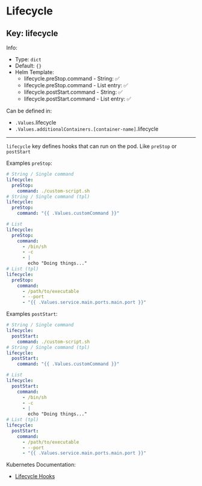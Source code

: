 # Lifecycle

## Key: lifecycle

Info:

- Type: `dict`
- Default: `{}`
- Helm Template:
  - lifecycle.preStop.command - String: ✅
  - lifecycle.preStop.command - List entry: ✅
  - lifecycle.postStart.command - String: ✅
  - lifecycle.postStart.command - List entry: ✅

Can be defined in:

- `.Values`.lifecycle
- `.Values.additionalContainers.[container-name]`.lifecycle

---

`lifecycle` key defines hooks that can run on the pod. Like `preStop` or `postStart`

Examples `preStop`:

```yaml
# String / Single command
lifecycle:
  preStop:
    command: ./custom-script.sh
# String / Single command (tpl)
lifecycle:
  preStop:
    command: "{{ .Values.customCommand }}"

# List
lifecycle:
  preStop:
    command:
      - /bin/sh
      - -c
      - |
        echo "Doing things..."
# List (tpl)
lifecycle:
  preStop:
    command:
      - /path/to/executable
      - --port
      - "{{ .Values.service.main.ports.main.port }}"
```

Examples `postStart`:

```yaml
# String / Single command
lifecycle:
  postStart:
    command: ./custom-script.sh
# String / Single command (tpl)
lifecycle:
  postStart:
    command: "{{ .Values.customCommand }}"

# List
lifecycle:
  postStart:
    command:
      - /bin/sh
      - -c
      - |
        echo "Doing things..."
# List (tpl)
lifecycle:
  postStart:
    command:
      - /path/to/executable
      - --port
      - "{{ .Values.service.main.ports.main.port }}"
```

Kubernetes Documentation:

- [Lifecycle Hooks](https://kubernetes.io/docs/concepts/containers/container-lifecycle-hooks)
